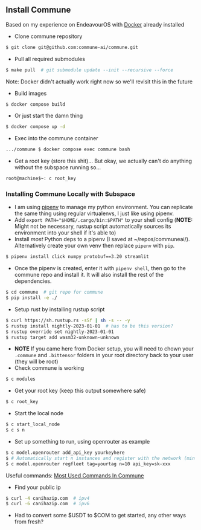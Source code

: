 ## Install Commune

Based on my experience on EndeavourOS with [Docker](https://wiki.archlinux.org/title/docker) already installed


- Clone commune repository
```sh
$ git clone git@github.com:commune-ai/commune.git
```

- Pull all required submodules
```sh
$ make pull  # git submodule update --init --recursive --force
```

Note: Docker didn't actually work right now so we'll revisit this in the future

- Build images
```sh
$ docker compose build
```

- Or just start the damn thing
```sh
$ docker compose up -d
```

- Exec into the commune container
```sh
.../commune $ docker compose exec commune bash
```

- Get a root key (store this shit)... But okay, we actually can't do anything without the subspace running so...
```sh
root@machine$~: c root_key
```

### Installing Commune Locally with Subspace

- I am using [pipenv](https://pipenv.pypa.io/en/latest/) to manage my python environment. You can replicate the same thing using regular virtualenvs, I just like using pipenv.
- Add `export PATH="$HOME/.cargo/bin:$PATH"` to your shell config (**NOTE:** Might not be necessary, rustup script automatically sources its environment into your shell if it's able to)
- Install _most_ Python deps to a pipenv (I saved at ~/repos/communeai/). Alternatively create your own venv then replace `pipenv` with `pip`.
```sh
$ pipenv install click numpy protobuf==3.20 streamlit
```
- Once the pipenv is created, enter it with `pipenv shell`, then go to the commune repo and install it. It will also install the rest of the dependencies.
```sh
$ cd commune  # git repo for commune
$ pip install -e ./
```
- Setup rust by installing rustup script
```sh
$ curl https://sh.rustup.rs -sSf | sh -s -- -y
$ rustup install nightly-2023-01-01  # has to be this version?
$ rustup override set nightly-2023-01-01
$ rustup target add wasm32-unknown-unknown
```
- **NOTE** If you came here from Docker setup, you will need to chown your `.commune` and `.bittensor` folders in your root directory back to your user (they will be root)
- Check commune is working
```sh
$ c modules
```
- Get your root key (keep this output somewhere safe)
```sh
$ c root_key
```
- Start the local node
```sh
$ c start_local_node
$ c s n
```
- Set up something to run, using openrouter as example
```sh
$ c model.openrouter add_api_key yourkeyhere
$ # Automatically start n instances and register with the network (min 100 stake each)
$ c model.openrouter regfleet tag=yourtag n=10 api_key=sk-xxx
```
Useful commands: [Most Used Commands In Commune](https://mirror.xyz/macrodrigues.eth/53BqW7N1YvDtfFhqvDpvgp9ObDr9HafMB2giy2USDwE)
- Find your public ip
```sh
$ curl -4 canihazip.com  # ipv4
$ curl -6 canihazip.com  # ipv6
```
- Had to convert some $USDT to $COM to get started, any other ways from fresh?
